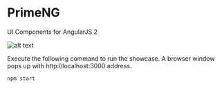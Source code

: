 # PrimeNG
UI Components for AngularJS 2

![alt text](http://www.primefaces.org/images/primeng.png "PrimeNG")

Execute the following command to run the showcase. A browser window pops up with http:\\\\localhost:3000 address.

```
npm start
```
